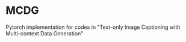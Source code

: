 # MCDG
Pytorch implementation for codes in "Text-only Image Captioning with Multi-context Data Generation"
